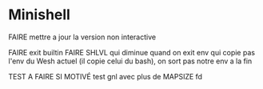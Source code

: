 # Minishell
FAIRE mettre a jour la version non interactive

<!-- MODIFIER get_next_line (multiple fd) -->
<!-- MODIFIER le heredoc pour le faire sans fork? -->
<!-- MODIFIER tout les signaux pour faire des fonctions avec sigaction? -->
<!-- MODIFIER enlever les exit et ne pas fork pour les builtin -->

FAIRE exit builtin
FAIRE SHLVL qui diminue quand on exit
env qui copie pas l'env du Wesh actuel (il copie celui du bash), on sort pas notre env a la fin

TEST A FAIRE SI MOTIVÉ
test gnl avec plus de MAPSIZE fd
